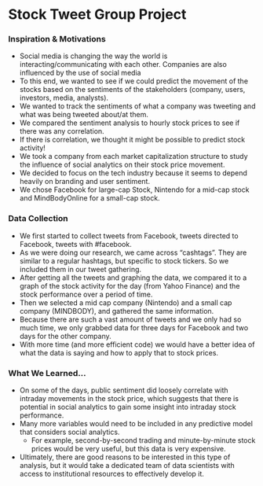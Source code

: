 ﻿
# Stock Tweet Group Project

### Inspiration & Motivations

* Social media is changing the way the world is interacting/communicating with each other. Companies are also influenced by the use of social media
* To this end, we wanted to see if we could predict the movement of the stocks based on the sentiments of the stakeholders (company, users, investors, media, analysts).
* We wanted to track the sentiments of what a company was tweeting and what was being tweeted about/at them.
* We compared the sentiment analysis to hourly stock prices to see if there was any correlation.
* If there is correlation, we thought it might be possible to predict stock activity!
* We took a company from each market capitalization structure to study the influence of social analytics on their stock price movement.
* We decided to focus on the tech industry because it seems to depend heavily on branding and user sentiment.
* We chose Facebook for large-cap Stock, Nintendo for a mid-cap stock and MindBodyOnline for a small-cap stock.


### Data Collection

* We first started to collect tweets from Facebook, tweets directed to Facebook, tweets with #facebook.
* As we were doing our research, we came across “cashtags”. They are similar to a regular hashtags, but specific to stock tickers. So we included them in our tweet gathering.
* After getting all the tweets and graphing the data, we compared it to a graph of the stock activity for the day (from Yahoo Finance) and the stock performance over a period of time.
* Then we selected a mid cap company (Nintendo) and a small cap company (MINDBODY), and gathered the same information.
* Because there are such a vast amount of tweets and we only had so much time, we only grabbed data for three days for Facebook and two days for the other company.
* With more time (and more efficient code) we would have a better idea of what the data is saying and how to apply that to stock prices.


### What We Learned...

* On some of the days, public sentiment did loosely correlate with intraday movements in the stock price, which suggests that there is potential in social analytics to gain some insight into intraday stock performance.
* Many more variables would need to be included in any predictive model that considers social analytics.
    * For example, second-by-second trading and minute-by-minute stock prices would be very useful, but this data is very expensive.
* Ultimately, there are good reasons to be interested in this type of analysis, but it would take a dedicated team of data scientists with access to institutional resources to effectively develop it.
